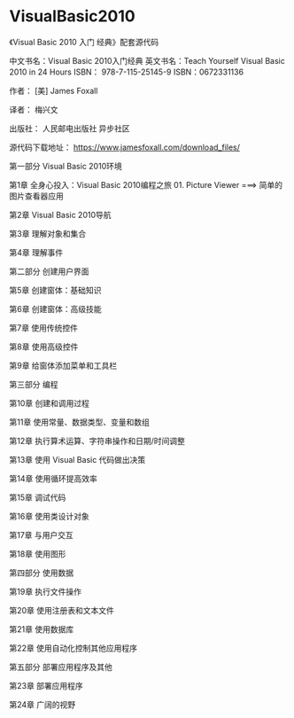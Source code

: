 # VisualBasic2010
《Visual Basic 2010 入门 经典》配套源代码

中文书名：Visual Basic 2010入门经典
英文书名：Teach Yourself Visual Basic 2010 in 24 Hours
ISBN： 978-7-115-25145-9
ISBN：0672331136

作者：
    [美] James Foxall

译者：
    梅兴文

出版社：
    人民邮电出版社
    异步社区

源代码下载地址：
    https://www.jamesfoxall.com/download_files/

第一部分 Visual Basic 2010环境

第1章 全身心投入：Visual Basic 2010编程之旅
    01. Picture Viewer                          ===> 简单的图片查看器应用

第2章 Visual Basic 2010导航


第3章 理解对象和集合


第4章 理解事件


第二部分 创建用户界面

第5章 创建窗体：基础知识


第6章 创建窗体：高级技能


第7章 使用传统控件


第8章 使用高级控件


第9章 给窗体添加菜单和工具栏


第三部分 编程

第10章 创建和调用过程


第11章 使用常量、数据类型、变量和数组


第12章 执行算术运算、字符串操作和日期/时间调整


第13章 使用 Visual Basic 代码做出决策


第14章 使用循环提高效率


第15章 调试代码


第16章 使用类设计对象


第17章 与用户交互


第18章 使用图形


第四部分 使用数据

第19章 执行文件操作


第20章 使用注册表和文本文件


第21章 使用数据库


第22章 使用自动化控制其他应用程序


第五部分 部署应用程序及其他

第23章 部署应用程序


第24章 广阔的视野

